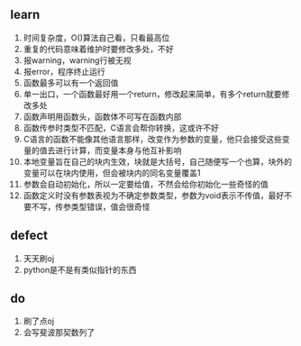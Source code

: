 ## learn

1. 时间复杂度，O()算法自己看，只看最高位
2. 重复的代码意味着维护时要修改多处，不好
3. 报warning，warning行被无视
4. 报error，程序终止运行
5. 函数最多可以有一个返回值
6. 单一出口，一个函数最好用一个return，修改起来简单，有多个return就要修改多处
7. 函数声明用函数头，函数体不可写在函数内部
8. 函数传参时类型不匹配，C语言会帮你转换，这或许不好
9. C语言的函数不能像其他语言那样，改变作为参数的变量，他只会接受这些变量的值去进行计算，而变量本身与他互补影响
10. 本地变量旨在自己的块内生效，块就是大括号，自己随便写一个也算，块外的变量可以在块内使用，但会被块内的同名变量覆盖1
11. 参数会自动初始化，所以一定要给值，不然会给你初始化一些奇怪的值
12. 函数定义时没有参数表视为不确定参数类型，参数为void表示不传值，最好不要不写，传参类型错误，值会很奇怪

## defect

1. 天天刷oj
2. python是不是有类似指针的东西

## do

1. 刷了点oj
2. 会写斐波那契数列了